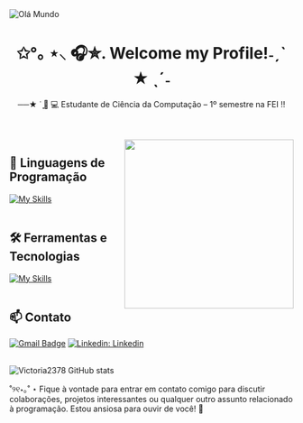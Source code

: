 <img src="https://static.wikia.nocookie.net/gensin-impact/images/2/22/Namecard_Banner_Kinich_Ajaw.png/revision/latest/scale-to-width-down/1000?cb=20240917101331" alt="Olá Mundo">
<h1 align="center">    ✩°｡ ⋆⸜ 🎧✮. Welcome my Profile!˗ˏˋ ★ ˎˊ˗ </h1>

<p align="center">
    ──★ ˙ ̟🐳 💻 Estudante de Ciência da Computação – 1º semestre na FEI !! 
</p><br><br> 
    <img src="https://static.wikia.nocookie.net/gensin-impact/images/6/60/Icon_Emoji_Paimon%27s_Paintings_35_Kinich_4.png/revision/latest?cb=20240904041637" align="right" width="300px">

## 🚀 Linguagens de Programação
[![My Skills](https://skillicons.dev/icons?i=html,css,javascript,python,c#,nodejs)](https://skillicons.dev)<br><br>

## 🛠️ Ferramentas e Tecnologias
[![My Skills](https://skillicons.dev/icons?i=github,git,vscode)](https://skillicons.dev)<br><br>

## 📫 Contato

[![Gmail Badge](https://img.shields.io/badge/-Email-006bed?style=flat-square&logo=Gmail&logoColor=green&link=mailto:{SeuEmail})](mailto:{davi.vickcaroli@gmail.com})
[![Linkedin: Linkedin](https://img.shields.io/badge/-Linkedin-green?style=flat-square&logo=Linkedin&logoColor=white&link=https://www.linkedin.com/in/victóriabernardo/)](www.linkedin.com/in/victóriabernardo) <br><br>


![Victoria2378 GitHub stats](https://github-readme-stats.vercel.app/api?username=Victoria2378&show_icons=true&theme=gruvbox)

˚୨୧⋆｡˚ ⋆ Fique à vontade para entrar em contato comigo para discutir colaborações, projetos interessantes ou qualquer outro assunto relacionado à programação. Estou ansiosa para ouvir de você! 🐚 <br><br>
